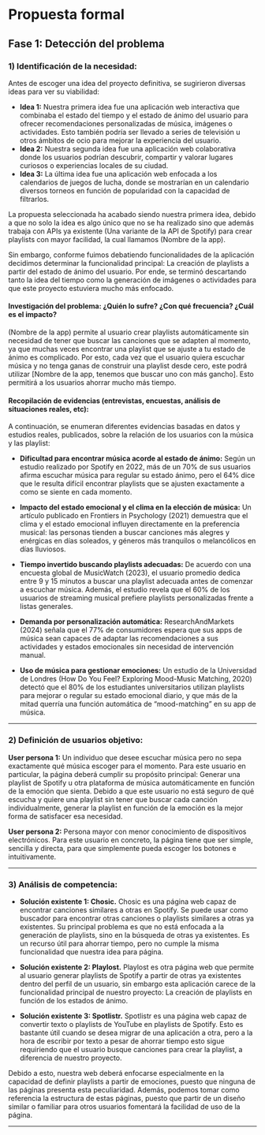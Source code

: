 # Propuesta formal

## Fase 1: Detección del problema

### 1) Identificación de la necesidad: 

Antes de escoger una idea del proyecto definitiva, se sugirieron diversas ideas para ver su viabilidad:

- **Idea 1:** Nuestra primera idea fue una aplicación web interactiva que combinaba el estado del tiempo y el estado de ánimo del usuario para ofrecer recomendaciones personalizadas de música, imágenes o actividades. Esto también podría ser llevado a series de televisión u otros ámbitos de ocio para mejorar la experiencia del usuario.
- **Idea 2:** Nuestra segunda idea fue una aplicación web colaborativa donde los usuarios podrían descubrir, compartir y valorar lugares curiosos o experiencias locales de su ciudad.
- **Idea 3:** La última idea fue una aplicación web enfocada a los calendarios de juegos de lucha, donde se mostrarían en un calendario diversos torneos en función de popularidad con la capacidad de filtrarlos.

La propuesta seleccionada ha acabado siendo nuestra primera idea, debido a que no solo la idea es algo único que no se ha realizado sino que además trabaja con APIs ya existente (Una variante de la API de Spotify) para crear playlists con mayor facilidad, la cual llamamos (Nombre de la app).

Sin embargo, conforme fuimos debatiendo funcionalidades de la aplicación decidimos determinar la funcionalidad principal: La creación de playlists a partir del estado de ánimo del usuario. Por ende, se terminó descartando tanto la idea del tiempo como la generación de imágenes o actividades para que este proyecto estuviera mucho más enfocado.

#### Investigación del problema: ¿Quién lo sufre? ¿Con qué frecuencia? ¿Cuál es el impacto?

(Nombre de la app) permite al usuario crear playlists automáticamente sin necesidad de tener que buscar las canciones que se adapten al momento, ya que muchas veces encontrar una playlist que se ajuste a tu estado de ánimo es complicado. Por esto, cada vez que el usuario quiera escuchar música y no tenga ganas de construir una playlist desde cero, este podrá utilizar [Nombre de la app, tenemos que buscar uno con más gancho]. Esto permitirá a los usuarios ahorrar mucho más tiempo.

#### Recopilación de evidencias (entrevistas, encuestas, análisis de situaciones reales, etc):

A continuación, se enumeran diferentes evidencias basadas en datos y estudios reales, publicados, sobre la relación de los usuarios con la música y las playlist:

- **Dificultad para encontrar música acorde al estado de ánimo:**
Según un estudio realizado por Spotify en 2022, más de un 70% de sus usuarios afirma escuchar música para regular su estado ánimo, pero el 64% dice que le resulta difícil encontrar playlists que se ajusten exactamente a como se siente en cada momento.

- **Impacto del estado emocional y el clima en la elección de música:**
Un artículo publicado en Frontiers in Psychology (2021) demuestra que el clima y el estado emocional influyen directamente en la preferencia musical: las personas tienden a buscar canciones más alegres y enérgicas en días soleados, y géneros más tranquilos o melancólicos en días lluviosos.

- **Tiempo invertido buscando playlists adecuadas:**
De acuerdo con una encuesta global de MusicWatch (2023), el usuario promedio dedica entre 9 y 15 minutos a buscar una playlist adecuada antes de comenzar a escuchar música.
Además, el estudio revela que el 60% de los usuarios de streaming musical prefiere playlists personalizadas frente a listas generales.

- **Demanda por personalización automática:**
ResearchAndMarkets (2024) señala que el 77% de consumidores espera que sus apps de música sean capaces de adaptar las recomendaciones a sus actividades y estados emocionales sin necesidad de intervención manual.

- **Uso de música para gestionar emociones:**
Un estudio de la Universidad de Londres (How Do You Feel? Exploring Mood-Music Matching, 2020) detectó que el 80% de los estudiantes universitarios utilizan playlists para mejorar o regular su estado emocional diario, y que más de la mitad querría una función automática de “mood-matching” en su app de música.

---

### 2) Definición de usuarios objetivo: 

**User persona 1:** Un individuo que desee escuchar música pero no sepa exactamente qué música escoger para el momento. 
Para este usuario en particular, la página deberá cumplir su propósito principal: Generar una playlist de Spotify u otra plataforma de música automáticamente en función de la emoción que sienta. Debido a que este usuario no está seguro de qué escucha y quiere una playlist sin tener que buscar cada canción individualmente, generar la playlist en función de la emoción es la mejor forma de satisfacer esa necesidad.

**User persona 2:** Persona mayor con menor conocimiento de dispositivos electrónicos. 
Para este usuario en concreto, la página tiene que ser simple, sencilla y directa, para que simplemente pueda escoger los botones e intuitivamente.

---

### 3) Análisis de competencia: 

- **Solución existente 1: Chosic.**
Chosic es una página web capaz de encontrar canciones similares a otras en Spotify. Se puede usar como buscador para encontrar otras canciones o playlists similares a otras ya existentes. Su principal problema es que no está enfocada a la generación de playlists, sino en la búsqueda de otras ya existentes. Es un recurso útil para ahorrar tiempo, pero no cumple la misma funcionalidad que nuestra idea para página.

- **Solución existente 2: Playlost.**
Playlost es otra página web que permite al usuario generar playlists de Spotify a partir de otras ya existentes dentro del perfil de un usuario, sin embargo esta aplicación carece de la funcionalidad principal de nuestro proyecto: La creación de playlists en función de los estados de ánimo.

- **Solución existente 3: Spotlistr.**
Spotlistr es una página web capaz de convertir texto o playlists de YouTube en playlists de Spotify. Esto es bastante útil cuando se desea migrar de una aplicación a otra, pero a la hora de escribir por texto a pesar de ahorrar tiempo esto sigue requiriendo que el usuario busque canciones para crear la playlist, a diferencia de nuestro proyecto.

Debido a esto, nuestra web deberá enfocarse especialmente en la capacidad de definir playlists a partir de emociones, puesto que ninguna de las páginas presenta esta peculiaridad.
Además, podemos tomar como referencia la estructura de estas páginas, puesto que partir de un diseño similar o familiar para otros usuarios fomentará la facilidad de uso de la página.

---
